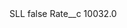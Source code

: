 <?xml version="1.0" encoding="UTF-8"?>
<CustomMetadata xmlns="http://soap.sforce.com/2006/04/metadata" xmlns:xsi="http://www.w3.org/2001/XMLSchema-instance" xmlns:xsd="http://www.w3.org/2001/XMLSchema">
    <label>SLL</label>
    <protected>false</protected>
    <values>
        <field>Rate__c</field>
        <value xsi:type="xsd:double">10032.0</value>
    </values>
</CustomMetadata>
